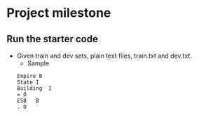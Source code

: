 # Project milestone

## Run the starter code

* Given train and dev sets, plain text files, train.txt and dev.txt.
  + Sample
  <pre><code>Empire	B
  State	I
  Building	I
  =	O
  ESB	B
  .	O</code></pre>
